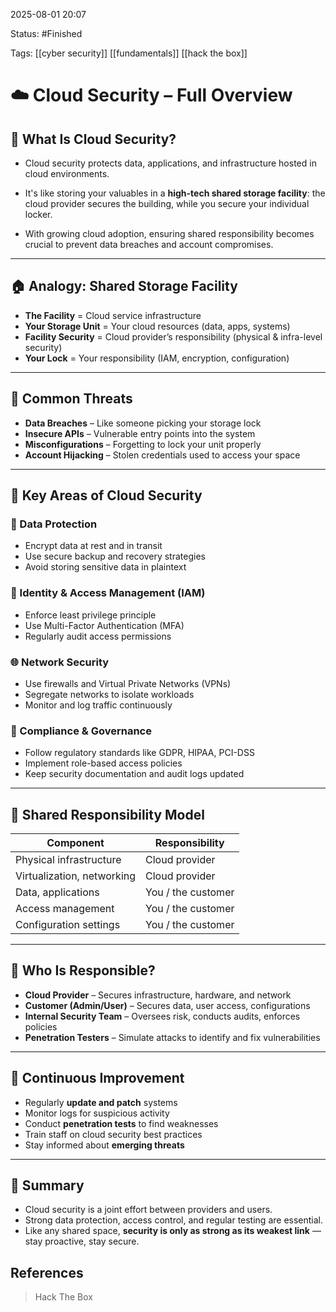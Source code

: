 2025-08-01 20:07

Status: #Finished 

Tags: [[cyber security]] [[fundamentals]] [[hack the box]]


# ☁️ Cloud Security – Full Overview


## 📌 What Is Cloud Security?

- Cloud security protects data, applications, and infrastructure hosted in cloud environments.

- It's like storing your valuables in a **high-tech shared storage facility**: the cloud provider secures the building, while you secure your individual locker.

- With growing cloud adoption, ensuring shared responsibility becomes crucial to prevent data breaches and account compromises.

---

## 🏠 Analogy: Shared Storage Facility

- **The Facility** = Cloud service infrastructure  
- **Your Storage Unit** = Your cloud resources (data, apps, systems)  
- **Facility Security** = Cloud provider’s responsibility (physical & infra-level security)  
- **Your Lock** = Your responsibility (IAM, encryption, configuration)

---

## 🚨 Common Threats

- **Data Breaches** – Like someone picking your storage lock  
- **Insecure APIs** – Vulnerable entry points into the system  
- **Misconfigurations** – Forgetting to lock your unit properly  
- **Account Hijacking** – Stolen credentials used to access your space

---

## 🔑 Key Areas of Cloud Security

### 🔐 Data Protection

- Encrypt data at rest and in transit  
- Use secure backup and recovery strategies  
- Avoid storing sensitive data in plaintext

### 👤 Identity & Access Management (IAM)

- Enforce least privilege principle  
- Use Multi-Factor Authentication (MFA)  
- Regularly audit access permissions

### 🌐 Network Security

- Use firewalls and Virtual Private Networks (VPNs)  
- Segregate networks to isolate workloads  
- Monitor and log traffic continuously

### 📏 Compliance & Governance

- Follow regulatory standards like GDPR, HIPAA, PCI-DSS  
- Implement role-based access policies  
- Keep security documentation and audit logs updated

---

## 🤝 Shared Responsibility Model

| Component             | Responsibility        |
|----------------------|-----------------------|
| Physical infrastructure | Cloud provider        |
| Virtualization, networking | Cloud provider    |
| Data, applications    | You / the customer    |
| Access management     | You / the customer    |
| Configuration settings| You / the customer    |

---

## 🧩 Who Is Responsible?

- **Cloud Provider** – Secures infrastructure, hardware, and network  
- **Customer (Admin/User)** – Secures data, user access, configurations  
- **Internal Security Team** – Oversees risk, conducts audits, enforces policies  
- **Penetration Testers** – Simulate attacks to identify and fix vulnerabilities

---

## 🔁 Continuous Improvement

- Regularly **update and patch** systems  
- Monitor logs for suspicious activity  
- Conduct **penetration tests** to find weaknesses  
- Train staff on cloud security best practices  
- Stay informed about **emerging threats**

---

## 🎯 Summary

- Cloud security is a joint effort between providers and users.  
- Strong data protection, access control, and regular testing are essential.  
- Like any shared space, **security is only as strong as its weakest link** — stay proactive, stay secure.  





## References


> Hack The Box
